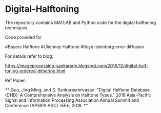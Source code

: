 # Digital-Halftoning
The repository contains MATLAB and Python code for the digital halftoning techniques

Code provided for

#Bayers Halftone
#Ulichney Halftone
#floyd-steinberg error diffusion 



For details refer to blog:

https://imageprocessing-sankarsrin.blogspot.com/2016/12/digital-half-toning-ordered-dithering.html



Ref Paper: 

** Guo, Jing Ming, and S. Sankarasrinivasan. "Digital Halftone Database (DHD): A Comprehensive Analysis on Halftone Types." 2018 Asia-Pacific Signal and Information Processing Association Annual Summit and Conference (APSIPA ASC). IEEE, 2018. **
